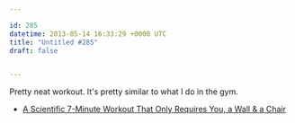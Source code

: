 ```yaml
---

id: 285
datetime: 2013-05-14 16:33:29 +0000 UTC
title: "Untitled #285"
draft: false


---
```


Pretty neat workout. It's pretty similar to what I do in the gym. 

 
 * [A Scientific 7-Minute Workout That Only Requires You, a Wall & a Chair](http://laughingsquid.com/a-scientific-7-minute-workout-that-only-requires-you-a-wall-a-chair/)


